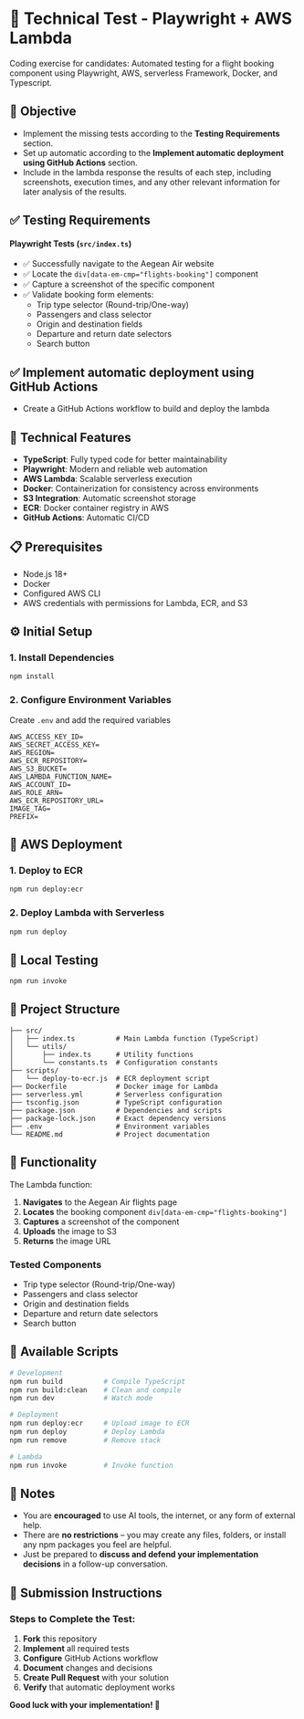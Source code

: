 # 🧪 Technical Test - Playwright + AWS Lambda

Coding exercise for candidates: Automated testing for a flight booking component using Playwright, AWS, serverless Framework, Docker, and Typescript.

## 🧠 Objective
- Implement the missing tests according to the **Testing Requirements** section.
- Set up automatic according to the **Implement automatic deployment using GitHub Actions** section.
- Include in the lambda response the results of each step, including screenshots, execution times, and any other relevant information for later analysis of the results.

## ✅ Testing Requirements

#### **Playwright Tests (`src/index.ts`)**
- ✅ Successfully navigate to the Aegean Air website
- ✅ Locate the `div[data-em-cmp="flights-booking"]` component
- ✅ Capture a screenshot of the specific component
- ✅ Validate booking form elements:
  - Trip type selector (Round-trip/One-way)
  - Passengers and class selector
  - Origin and destination fields
  - Departure and return date selectors
  - Search button

## ✅ Implement automatic deployment using GitHub Actions
  - Create a GitHub Actions workflow to build and deploy the lambda

## 🧰 Technical Features

- **TypeScript**: Fully typed code for better maintainability
- **Playwright**: Modern and reliable web automation
- **AWS Lambda**: Scalable serverless execution
- **Docker**: Containerization for consistency across environments
- **S3 Integration**: Automatic screenshot storage
- **ECR**: Docker container registry in AWS
- **GitHub Actions**: Automatic CI/CD

## 📋 Prerequisites

- Node.js 18+
- Docker
- Configured AWS CLI
- AWS credentials with permissions for Lambda, ECR, and S3

## ⚙️ Initial Setup

### 1. Install Dependencies

```bash
npm install
```
### 2. Configure Environment Variables

Create `.env` and add the required variables

```env
AWS_ACCESS_KEY_ID=
AWS_SECRET_ACCESS_KEY=
AWS_REGION=
AWS_ECR_REPOSITORY=
AWS_S3_BUCKET=
AWS_LAMBDA_FUNCTION_NAME=
AWS_ACCOUNT_ID=
AWS_ROLE_ARN=
AWS_ECR_REPOSITORY_URL=
IMAGE_TAG=
PREFIX=
```

## 🚀 AWS Deployment

### 1. Deploy to ECR

```bash
npm run deploy:ecr
```

### 2. Deploy Lambda with Serverless

```bash
npm run deploy
```
## 🚀 Local Testing

```bash
npm run invoke
```

## 📁 Project Structure

```
├── src/
│   ├── index.ts          # Main Lambda function (TypeScript)
│   └── utils/
│       ├── index.ts      # Utility functions
│       └── constants.ts  # Configuration constants
├── scripts/
│   └── deploy-to-ecr.js  # ECR deployment script
├── Dockerfile            # Docker image for Lambda
├── serverless.yml        # Serverless configuration
├── tsconfig.json         # TypeScript configuration
├── package.json          # Dependencies and scripts
├── package-lock.json     # Exact dependency versions
├── .env                  # Environment variables
└── README.md             # Project documentation
```

## 🎯 Functionality

The Lambda function:

1. **Navigates** to the Aegean Air flights page
2. **Locates** the booking component `div[data-em-cmp="flights-booking"]`
3. **Captures** a screenshot of the component
4. **Uploads** the image to S3
5. **Returns** the image URL

### Tested Components

- Trip type selector (Round-trip/One-way)
- Passengers and class selector
- Origin and destination fields
- Departure and return date selectors
- Search button

## 📜 Available Scripts

```bash
# Development
npm run build          # Compile TypeScript
npm run build:clean    # Clean and compile
npm run dev            # Watch mode

# Deployment
npm run deploy:ecr     # Upload image to ECR
npm run deploy         # Deploy Lambda
npm run remove         # Remove stack

# Lambda
npm run invoke         # Invoke function
```

## 📝 Notes
- You are **encouraged** to use AI tools, the internet, or any form of external help.
- There are **no restrictions** – you may create any files, folders, or install any npm packages you feel are helpful.
- Just be prepared to **discuss and defend your implementation decisions** in a follow-up conversation.

## 🤝 Submission Instructions

### Steps to Complete the Test:

1. **Fork** this repository
2. **Implement** all required tests
3. **Configure** GitHub Actions workflow
4. **Document** changes and decisions
5. **Create Pull Request** with your solution
6. **Verify** that automatic deployment works


**Good luck with your implementation! 🚀**
